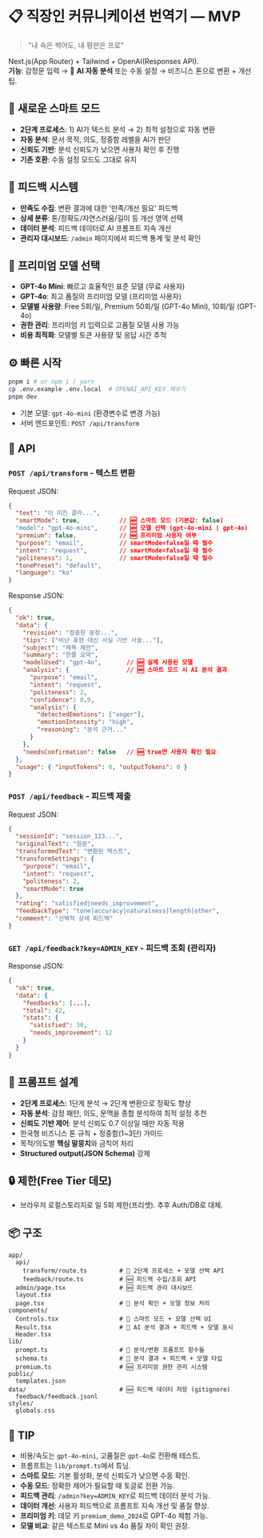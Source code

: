 # 📋 직장인 커뮤니케이션 번역기 — MVP

> "내 속은 썩어도, 내 평판은 프로"

Next.js(App Router) + Tailwind + OpenAI(Responses API).  
**기능**: 감정문 입력 → 🤖 **AI 자동 분석** 또는 수동 설정 → 비즈니스 톤으로 변환 + 개선 팁.

## 🚀 새로운 스마트 모드
- **2단계 프로세스**: 1) AI가 텍스트 분석 → 2) 최적 설정으로 자동 변환
- **자동 분석**: 문서 목적, 의도, 정중함 레벨을 AI가 판단
- **신뢰도 기반**: 분석 신뢰도가 낮으면 사용자 확인 후 진행
- **기존 호환**: 수동 설정 모드도 그대로 유지

## 💬 피드백 시스템
- **만족도 수집**: 변환 결과에 대한 '만족/개선 필요' 피드백
- **상세 분류**: 톤/정확도/자연스러움/길이 등 개선 영역 선택
- **데이터 분석**: 피드백 데이터로 AI 프롬프트 지속 개선
- **관리자 대시보드**: `/admin` 페이지에서 피드백 통계 및 분석 확인

## 🌟 프리미엄 모델 선택
- **GPT-4o Mini**: 빠르고 효율적인 표준 모델 (무료 사용자)
- **GPT-4o**: 최고 품질의 프리미엄 모델 (프리미엄 사용자)
- **모델별 사용량**: Free 5회/일, Premium 50회/일 (GPT-4o Mini), 10회/일 (GPT-4o)
- **권한 관리**: 프리미엄 키 입력으로 고품질 모델 사용 가능
- **비용 최적화**: 모델별 토큰 사용량 및 응답 시간 추적

## ⚙️ 빠른 시작

```bash
pnpm i # or npm i / yarn
cp .env.example .env.local  # OPENAI_API_KEY 채우기
pnpm dev
```

- 기본 모델: `gpt-4o-mini` (환경변수로 변경 가능)
- 서버 엔드포인트: `POST /api/transform`

## 📡 API

### `POST /api/transform` - 텍스트 변환

Request JSON:
```json
{
  "text": "이 미친 클라...",
  "smartMode": true,           // 🆕 스마트 모드 (기본값: false)
  "model": "gpt-4o-mini",      // 🆕 모델 선택 (gpt-4o-mini | gpt-4o)
  "premium": false,            // 🆕 프리미엄 사용자 여부
  "purpose": "email",          // smartMode=false일 때 필수
  "intent": "request",         // smartMode=false일 때 필수  
  "politeness": 1,             // smartMode=false일 때 필수
  "tonePreset": "default",
  "language": "ko"
}
```

Response JSON:
```json
{
  "ok": true,
  "data": {
    "revision": "정중한 문장...",
    "tips": ["비난 표현 대신 사실 기반 서술..."],
    "subject": "제목 제안",
    "summary": "한줄 요약",
    "modelUsed": "gpt-4o",       // 🆕 실제 사용된 모델
    "analysis": {                // 🆕 스마트 모드 시 AI 분석 결과
      "purpose": "email",
      "intent": "request", 
      "politeness": 2,
      "confidence": 0.9,
      "analysis": {
        "detectedEmotions": ["anger"],
        "emotionIntensity": "high",
        "reasoning": "분석 근거..."
      }
    },
    "needsConfirmation": false   // 🆕 true면 사용자 확인 필요
  },
  "usage": { "inputTokens": 0, "outputTokens": 0 }
}
```

### `POST /api/feedback` - 피드백 제출

Request JSON:
```json
{
  "sessionId": "session_123...",
  "originalText": "원문",
  "transformedText": "변환된 텍스트",
  "transformSettings": {
    "purpose": "email",
    "intent": "request",
    "politeness": 2,
    "smartMode": true
  },
  "rating": "satisfied|needs_improvement",
  "feedbackType": "tone|accuracy|naturalness|length|other",
  "comment": "선택적 상세 피드백"
}
```

### `GET /api/feedback?key=ADMIN_KEY` - 피드백 조회 (관리자)

Response JSON:
```json
{
  "ok": true,
  "data": {
    "feedbacks": [...],
    "total": 42,
    "stats": {
      "satisfied": 30,
      "needs_improvement": 12
    }
  }
}
```

## 🧠 프롬프트 설계
- **2단계 프로세스**: 1단계 분석 → 2단계 변환으로 정확도 향상
- **자동 분석**: 감정 패턴, 의도, 문맥을 종합 분석하여 최적 설정 추천
- **신뢰도 기반 제어**: 분석 신뢰도 0.7 이상일 때만 자동 적용
- 한국형 비즈니스 톤 규칙 + 정중함(1~3단) 가이드
- 목적/의도별 **핵심 말뭉치**와 금칙어 처리
- **Structured output(JSON Schema)** 강제

## 🔒 제한(Free Tier 데모)
- 브라우저 로컬스토리지로 일 5회 제한(프리셋). 추후 Auth/DB로 대체.

## 📦 구조

```
app/
  api/
    transform/route.ts         # 🔄 2단계 프로세스 + 모델 선택 API
    feedback/route.ts          # 🆕 피드백 수집/조회 API
  admin/page.tsx               # 🆕 피드백 관리 대시보드
  layout.tsx
  page.tsx                     # 🔄 분석 확인 + 모델 정보 처리
components/
  Controls.tsx                 # 🔄 스마트 모드 + 모델 선택 UI
  Result.tsx                   # 🔄 AI 분석 결과 + 피드백 + 모델 표시
  Header.tsx
lib/
  prompt.ts                    # 🔄 분석/변환 프롬프트 함수들
  schema.ts                    # 🔄 분석 결과 + 피드백 + 모델 타입
  premium.ts                   # 🆕 프리미엄 권한 관리 시스템
public/
  templates.json
data/                          # 🆕 피드백 데이터 저장 (gitignore)
  feedback/feedback.jsonl
styles/
  globals.css
```

## 🧪 TIP
- 비용/속도는 `gpt-4o-mini`, 고품질은 `gpt-4o`로 전환해 테스트.
- 프롬프트는 `lib/prompt.ts`에서 튜닝.
- **스마트 모드**: 기본 활성화, 분석 신뢰도가 낮으면 수동 확인.
- **수동 모드**: 정확한 제어가 필요할 때 토글로 전환 가능.
- **피드백 관리**: `/admin?key=ADMIN_KEY`로 피드백 데이터 분석 가능.
- **데이터 개선**: 사용자 피드백으로 프롬프트 지속 개선 및 품질 향상.
- **프리미엄 키**: 데모 키 `premium_demo_2024`로 GPT-4o 체험 가능.
- **모델 비교**: 같은 텍스트로 Mini vs 4o 품질 차이 확인 권장.
